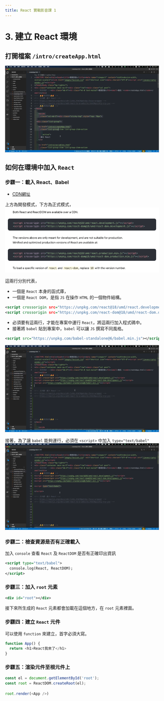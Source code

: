```yaml
---
title: React 實戰影音課 1
---
```


# 3. 建立 React 環境
## 打開檔案 `/intro/createApp.html`
  ![hexschoolReact1-1-3-1](../img/1/hexschoolReact1-1-3-1.png)

## 如何在環境中加入 `React`
### 步驟一：載入 React、Babel
  - [CDN網址](https://reactjs.org/docs/cdn-links.html#gatsby-focus-wrapper)

  上方為開發模式，下方為正式模式，
  ![hexschoolReact1-1-3-2](../img/1/hexschoolReact1-1-3-2.png)

  這兩行分別代表，
  - 一個是 `React` 本身的函式庫，
  - 一個是 `React DOM`，是指 `JS` 在操作 `HTML` 的一個物件結構。
  ```xml
  <script crossorigin src="https://unpkg.com/react@18/umd/react.development.js"></script>
  <script crossorigin src="https://unpkg.com/react-dom@18/umd/react-dom.development.js"></script>
  ```

  - 必須要有這兩行，才能在專案中運行 `React`，將這兩行加入程式碼中。
  - 接著將 `babel` 貼到專案中，`babel` 可以讓 `JS` 撰寫不同風格。
  ```xml
  <script src="https://unpkg.com/babel-standalone@6/babel.min.js"></script>
  ```
  ![hexschoolReact1-1-3-3](../img/1/hexschoolReact1-1-3-3.png)

  接著，為了讓 `babel` 能夠運行，必須在 `<script>` 中加入 `type="text/babel"`
  ![hexschoolReact1-1-3-4](../img/1/hexschoolReact1-1-3-4.png)

### 步驟二：檢查資源是否有正確載入
  加入 `console` 查看 `React` 及 `ReactDOM` 是否有正確印出資訊
  ```xml
  <script type="text/babel">
    console.log(React, ReactDOM);
  </script>
  ```

### 步驟三：加入 `root` 元素
  ```xml
  <div id="root"></div>
  ```
  接下來所生成的 `React` 元素都會加載在這個地方，在 `root` 元素裡面。

### 步驟四：建立 `React` 元件
  可以使用 `function` 來建立，首字必須大寫。
  ```js
  function App() {
    return <h1>React我來了</h1>
  }
  ```

### 步驟五：渲染元件至根元件上
  ```ts
  const el = document.getElementById('root');
  const root = ReactDOM.createRoot(el);

  root.render(<App />)
  ```

